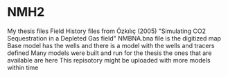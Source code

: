 # NMH2
My thesis files
Field History files from Özkılıç (2005) "Simulating CO2 Sequestration in a Depleted Gas field"
NMBNA.bna file is the digitized map
Base model has the wells and there is a model with the wells and tracers defined
Many models were built and run for the thesis the ones that are available are here 
This repisotory might be uploaded with more models within time
